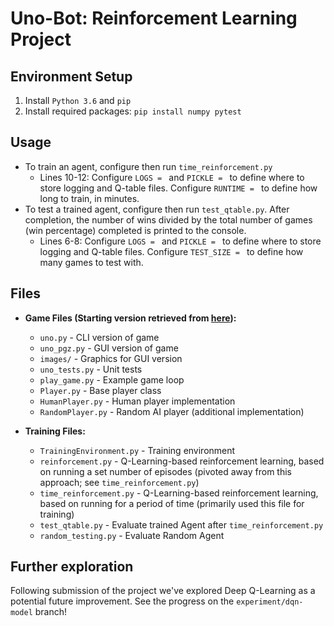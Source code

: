 # Uno-Bot: Reinforcement Learning Project

## Environment Setup
1. Install `Python 3.6` and `pip`
2. Install required packages: `pip install numpy pytest`

## Usage
- To train an agent, configure then run `time_reinforcement.py`
	- Lines 10-12: Configure `LOGS = ` and `PICKLE = ` to define where to store logging and Q-table files. Configure `RUNTIME = ` to define how long to train, in minutes.
- To test a trained agent, configure then run `test_qtable.py`. After completion, the number of wins divided by the total number of games (win percentage) completed is printed to the console.
	- Lines 6-8: Configure `LOGS = ` and `PICKLE = ` to define where to store logging and Q-table files. Configure `TEST_SIZE = ` to define how many games to test with.

## Files
- **Game Files (Starting version retrieved from [here](https://github.com/bennuttall/uno)):**
	- `uno.py` - CLI version of game
	- `uno_pgz.py` - GUI version of game
	- `images/` - Graphics for GUI version
	- `uno_tests.py` - Unit tests
	- `play_game.py` - Example game loop
	- `Player.py` - Base player class
	- `HumanPlayer.py` - Human player implementation
	- `RandomPlayer.py` - Random AI player (additional implementation)

- **Training Files:**
	- `TrainingEnvironment.py` - Training environment
	- `reinforcement.py` - Q-Learning-based reinforcement learning, based on running a set number of episodes (pivoted away from this approach; see `time_reinforcement.py`)
	- `time_reinforcement.py` - Q-Learning-based reinforcement learning, based on running for a period of time (primarily used this file for training)
	- `test_qtable.py` - Evaluate trained Agent after `time_reinforcement.py`
	- `random_testing.py` - Evaluate Random Agent

## Further exploration
Following submission of the project we've explored Deep Q-Learning as a potential future improvement. See the progress on the `experiment/dqn-model` branch!